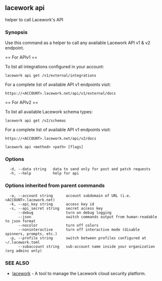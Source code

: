 ## lacework api

helper to call Lacework's API

### Synopsis

Use this command as a helper to call any available Lacework API v1 & v2 endpoint.

== For APIv1 ==

To list all integrations configured in your account:

    lacework api get /v1/external/integrations

For a complete list of available API v1 endpoints visit:

    https://<ACCOUNT>.lacework.net/api/v1/external/docs

== For APIv2 ==

To list all available Lacework schema types:

    lacework api get /v2/schemas

For a complete list of available API v1 endpoints visit:

    https://<ACCOUNT>.lacework.net/api/v2/docs


```
lacework api <method> <path> [flags]
```

### Options

```
  -d, --data string   data to send only for post and patch requests
  -h, --help          help for api
```

### Options inherited from parent commands

```
  -a, --account string      account subdomain of URL (i.e. <ACCOUNT>.lacework.net)
  -k, --api_key string      access key id
  -s, --api_secret string   secret access key
      --debug               turn on debug logging
      --json                switch commands output from human-readable to json format
      --nocolor             turn off colors
      --noninteractive      turn off interactive mode (disable spinners, prompts, etc.)
  -p, --profile string      switch between profiles configured at ~/.lacework.toml
      --subaccount string   sub-account name inside your organization (org admins only)
```

### SEE ALSO

* [lacework](lacework.md)	 - A tool to manage the Lacework cloud security platform.

